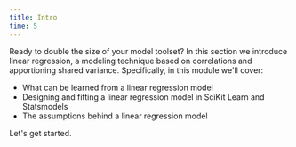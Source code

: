 ```yaml
---
title: Intro
time: 5
---
```


Ready to double the size of your model toolset? In this section we  introduce linear regression, a modeling technique based on correlations and apportioning shared variance. Specifically, in this module we'll cover:

* What can be learned from a linear regression model
* Designing and fitting a linear regression model in SciKit Learn and Statsmodels
* The assumptions behind a linear regression model

Let's get started.
